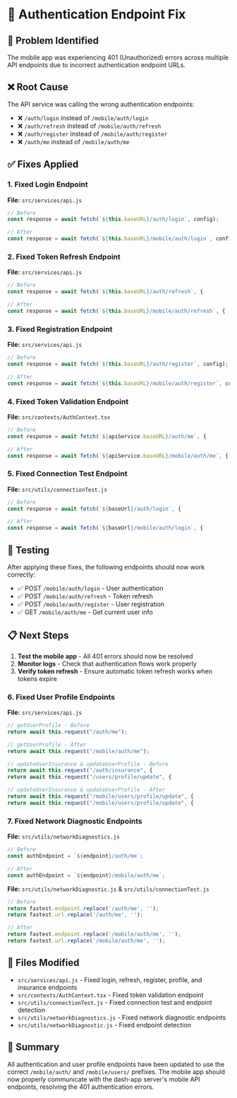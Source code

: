 # 🔐 Authentication Endpoint Fix

## 🚨 Problem Identified

The mobile app was experiencing 401 (Unauthorized) errors across multiple API endpoints due to incorrect authentication endpoint URLs.

## ❌ Root Cause

The API service was calling the wrong authentication endpoints:
- ❌ `/auth/login` instead of `/mobile/auth/login`
- ❌ `/auth/refresh` instead of `/mobile/auth/refresh` 
- ❌ `/auth/register` instead of `/mobile/auth/register`
- ❌ `/auth/me` instead of `/mobile/auth/me`

## ✅ Fixes Applied

### 1. Fixed Login Endpoint
**File:** `src/services/api.js`
```javascript
// Before
const response = await fetch(`${this.baseURL}/auth/login`, config);

// After  
const response = await fetch(`${this.baseURL}/mobile/auth/login`, config);
```

### 2. Fixed Token Refresh Endpoint
**File:** `src/services/api.js`
```javascript
// Before
const response = await fetch(`${this.baseURL}/auth/refresh`, {

// After
const response = await fetch(`${this.baseURL}/mobile/auth/refresh`, {
```

### 3. Fixed Registration Endpoint
**File:** `src/services/api.js`
```javascript
// Before
const response = await fetch(`${this.baseURL}/auth/register`, config);

// After
const response = await fetch(`${this.baseURL}/mobile/auth/register`, config);
```

### 4. Fixed Token Validation Endpoint
**File:** `src/contexts/AuthContext.tsx`
```javascript
// Before
const response = await fetch(`${apiService.baseURL}/auth/me`, {

// After
const response = await fetch(`${apiService.baseURL}/mobile/auth/me`, {
```

### 5. Fixed Connection Test Endpoint
**File:** `src/utils/connectionTest.js`
```javascript
// Before
const response = await fetch(`${baseUrl}/auth/login`, {

// After
const response = await fetch(`${baseUrl}/mobile/auth/login`, {
```

## 🧪 Testing

After applying these fixes, the following endpoints should now work correctly:
- ✅ POST `/mobile/auth/login` - User authentication
- ✅ POST `/mobile/auth/refresh` - Token refresh
- ✅ POST `/mobile/auth/register` - User registration  
- ✅ GET `/mobile/auth/me` - Get current user info

## 📋 Next Steps

1. **Test the mobile app** - All 401 errors should now be resolved
2. **Monitor logs** - Check that authentication flows work properly
3. **Verify token refresh** - Ensure automatic token refresh works when tokens expire

### 6. Fixed User Profile Endpoints
**File:** `src/services/api.js`
```javascript
// getUserProfile - Before
return await this.request("/auth/me");

// getUserProfile - After
return await this.request("/mobile/auth/me");

// updateUserInsurance & updateUserProfile - Before
return await this.request("/auth/insurance", {
return await this.request("/users/profile/update", {

// updateUserInsurance & updateUserProfile - After
return await this.request("/mobile/users/profile/update", {
return await this.request("/mobile/users/profile/update", {
```

### 7. Fixed Network Diagnostic Endpoints
**File:** `src/utils/networkDiagnostics.js`
```javascript
// Before
const authEndpoint = `${endpoint}/auth/me`;

// After
const authEndpoint = `${endpoint}/mobile/auth/me`;
```

**File:** `src/utils/networkDiagnostic.js` & `src/utils/connectionTest.js`
```javascript
// Before
return fastest.endpoint.replace('/auth/me', '');
return fastest.url.replace('/auth/me', '');

// After
return fastest.endpoint.replace('/mobile/auth/me', '');
return fastest.url.replace('/mobile/auth/me', '');
```

## 📝 Files Modified

- `src/services/api.js` - Fixed login, refresh, register, profile, and insurance endpoints
- `src/contexts/AuthContext.tsx` - Fixed token validation endpoint
- `src/utils/connectionTest.js` - Fixed connection test and endpoint detection
- `src/utils/networkDiagnostics.js` - Fixed network diagnostic endpoints
- `src/utils/networkDiagnostic.js` - Fixed endpoint detection

## 🎯 Summary

All authentication and user profile endpoints have been updated to use the correct `/mobile/auth/` and `/mobile/users/` prefixes. The mobile app should now properly communicate with the dash-app server's mobile API endpoints, resolving the 401 authentication errors.
